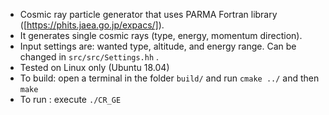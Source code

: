 * Cosmic ray particle generator that uses PARMA Fortran library ([https://phits.jaea.go.jp/expacs/]).
* It generates single cosmic rays (type, energy, momentum direction).
* Input settings are: wanted type, altitude, and energy range. Can be changed in `src/src/Settings.hh` .
* Tested on Linux only (Ubuntu 18.04)
* To build: open a terminal in the folder `build/` and run  `cmake ../` and then `make`
* To run : execute `./CR_GE` 

